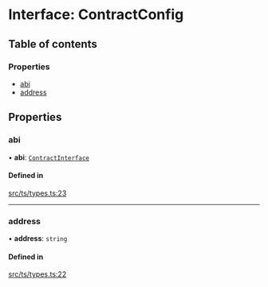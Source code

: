 # Interface: ContractConfig

## Table of contents

### Properties

- [abi](ContractConfig.md#abi)
- [address](ContractConfig.md#address)

## Properties

### abi

• **abi**: [`ContractInterface`](../API.md#contractinterface)

#### Defined in

[src/ts/types.ts:23](https://gitlab.com/i3-market/code/wp3/t3.2/conflict-resolution/non-repudiation-protocol/-/blob/a77470d/src/ts/types.ts#L23)

___

### address

• **address**: `string`

#### Defined in

[src/ts/types.ts:22](https://gitlab.com/i3-market/code/wp3/t3.2/conflict-resolution/non-repudiation-protocol/-/blob/a77470d/src/ts/types.ts#L22)
